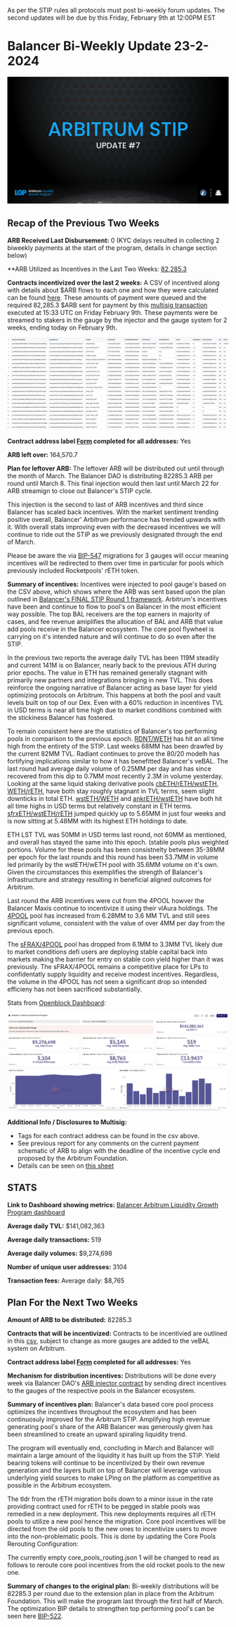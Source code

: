 As per the STIP rules all protocols must post bi-weekly forum updates. The second updates will be due by this Friday, February 9th at 12:00PM EST

# Balancer Bi-Weekly Update 23-2-2024
![arb-forum-update-7.png](arb-forum-update-7.png)
## Recap of the Previous Two Weeks


**ARB Received Last Disbursement:** 0 (KYC delays resulted in collecting 2 biweekly payments at the start of the program, details in change section below)

**ARB Utilized as Incentives in the Last Two Weeks: [82,285.3](https://arbiscan.io/tx/0xb29c09368d7e7a34fc31b5b92382e5c84b3cf8fd2342ef3405911bef2ed74773)

**Contracts incentivized over the last 2 weeks:** A CSV of incentived along with details about $ARB flows to each one and how they were calculated can be found [here](https://github.com/BalancerMaxis/multisig-ops/blob/main/MaxiOps/STIP/dao_grant_2024-01-25_2024-02-08.csv).
These amounts of payment were queued and the required 82,285.3 $ARB sent for payment by this [multisig transaction](https://app.onchainden.com/safes/arb1:0xb6BfF54589f269E248f99D5956f1fDD5b014D50e/transactions/0x8376c9e8346c39b11cd5385638fca2148b7f9822f709f4e57e226f56d642d583) executed at 15:33 UTC on Friday February 9th.
These payments were be streamed to stakers in the gauge by the injector and the gauge system for 2 weeks, ending today on February 9th.

![Arb_STIP_Gauges_8_2.png](Arb_STIP_Gauges_8_2.png)

**Contract address label [Form](https://docs.google.com/forms/d/e/1FAIpQLSd2AYnjAaQjVOLtvemZpsWoN5sTJEJ8dLqdRDExTBQv_SUeug/viewform) completed for all addresses:** Yes

**ARB left over:** 164,570.7

**Plan for leftover ARB:** The leftover ARB will be distributed out until through the month of March. The Balancer DAO is distributing 82285.3 ARB per round until March 8. This final injection would then last until March 22 for ARB streamign to close out Balancer's STIP cycle. 

This injection is the second to last of ARB incentives and third since Balancer has scaled back incentives. With the market sentiment trending positive overall, Balancer' Arbitrum performance has trended upwards with it. With overall stats improving even with the decreased incentives we will continue to ride out the STIP as we previously designated through the end of March.

Please be aware the via [BIP-547](https://forum.balancer.fi/t/bip-547-migrate-reth-gauges-arbitrum/5572/2) migrations for 3 gauges will occur meaning incentives will be redirected to them over time in particular for pools which previously included Rocketpools' rETH token.


**Summary of incentives:** Incentives were injected to pool gauge's based on the CSV above, which shows where the ARB was sent based upon the plan outlined in [Balancer's FINAL STIP Round 1 framework](https://forum.arbitrum.foundation/t/balancer-final-stip-round-1/16689). Arbitrum's incentives have been and continue to flow to pool's on Balancer in the most efficient way possible. The top BAL receivers are the top earners in majority of cases, and fee revenue amiplifies the allocation of BAL and ARB that value add pools receive in the Balancer ecosystem. The core pool flywheel is carrying on it's intended nature and will continue to do so even after the STIP. 

In the previous two reports the average daily TVL has been 119M steadily and current 141M is on Balancer, nearly back to the previous ATH during prior epochs. The value in ETH has remained generally stagnant with primarily new partners and integrations bringing in new TVL. This does reinforce the ongoing narrative of Balancer acting as base layer for yield optimizing protocols on Arbitrum. This happens at both the pool and vault levels built on top of our Dex. Even with a 60% reduction in incentives TVL in USD terms is near all time high due to market conditions combined with the stickiness Balancer has fostered.

To remain consistent here are the statistics of Balancer's top performing pools in comparison to the previous epoch. [RDNT/WETH](https://app.balancer.fi/#/arbitrum/pool/0x32df62dc3aed2cd6224193052ce665dc181658410002000000000000000003bd) has hit an all time high from the entirety of the  STIP. Last weeks 68MM has been drawfed by the current 82MM TVL. Radiant continues to prove the 80/20 modelh has fortifying implications similar to how it has benefitted Balancer's veBAL. The last round had average daily volume of 0.25MM per day and has since recovered from this dip to 0.7MM most recently 2.3M in volume yesterday. Looking at the same liquid staking derivative pools [cbETH/rETH/wstETH](https://app.balancer.fi/#/arbitrum/pool/0x4a2f6ae7f3e5d715689530873ec35593dc28951b000000000000000000000481), [WETH/rETH](https://app.balancer.fi/#/arbitrum/pool/0xade4a71bb62bec25154cfc7e6ff49a513b491e81000000000000000000000497), have both stay roughly stagnant in TVL terms, seem slight downticks in total ETH. [wstETH/WETH](https://app.balancer.fi/#/arbitrum/pool/0x9791d590788598535278552eecd4b211bfc790cb000000000000000000000498) and [ankrETH/wstETH](https://app.balancer.fi/#/arbitrum/pool/0x3fd4954a851ead144c2ff72b1f5a38ea5976bd54000000000000000000000480) have both hit all time highs in USD terms but relatively constant in ETH terms. [sfrxETH/wstETH/rETH](https://app.balancer.fi/#/arbitrum/pool/0x0c8972437a38b389ec83d1e666b69b8a4fcf8bfd00000000000000000000049e) jumped quickly up to 5.65MM in just four weeks and is now sitting at 5.48MM with its highest ETH holdings to date.

ETH LST TVL was 50MM in USD terms last round, not 60MM as mentioned, and overall has stayed the same into this epoch. (stable pools plus weighted portions. Volume for these pools has been consistnelty between 35-38MM per epoch for the last rounds and this round has been 53.7MM in volume led primarily by the wstETH/wETH pool with 35.6MM volume on it's own. Given the circumstances this exemplifies the strength of Balancer's infrastructure and strategy resulting in beneficial aligned outcomes for Arbitrum. 

Last round the ARB incentives were cut from the 4POOL howver the Balancer Maxis continue to incentivize it using their vlAura holdings. The [4POOL](https://app.balancer.fi/#/arbitrum/pool/0x423a1323c871abc9d89eb06855bf5347048fc4a5000000000000000000000496) pool has increased from 6.28MM to 3.6 MM TVL and still sees significant volume, consistent with the value of over 4MM per day from the previous epoch. 

The [sFRAX/4POOL](https://app.balancer.fi/#/arbitrum/pool/0x2ce4457acac29da4736ae6f5cd9f583a6b335c270000000000000000000004dc) pool has dropped from 6.1MM to 3.3MM TVL likely due to market conditions defi users are deploying stable capital back into markets making the barrier for entry on stable coin yield higher than it was previously. The sFRAX/4POOL remains a competitive place for LPs to confidentatly supply liquidity and receive modest incentives. Regardless, the volume in the 4POOL has not seen a significant drop so intended efficieny has not been sacrificed substantially. 

Stats from [Openblock Dashboard](https://www.openblocklabs.com/app/arbitrum/grantees/Balancer):

![ARB_STIP_Stats_2_23.png](ARB_STIP_Stats_2_23.png)

**Additional Info / Disclosures to Multisig:** 


- Tags for each contract address can be found in the csv above.
- See previous report for any comments on the current payment schematic of ARB to align with the deadline of the incentive cycle end proposed by the Arbitrum Foundation.
- Details can be seen on [this sheet](https://docs.google.com/spreadsheets/d/1k4i9ZNpxiRDC_bl4JtZMldV7J0LRQEVHZNqVpj8xG0g/edit#gid=0)

## STATS

**Link to Dashboard showing metrics:** [Balancer Arbitrum Liquidity Growth Program dashboard](https://dune.com/balancer/arbitrum-lgp?End+date_daf146=&End+date_d75e58=2023-12-28+00%3A00%3A00&Start+date_d2264d=&End+date_d85b75=2024-02-08+00%3A00%3A00&End+date_d19c82=2024-02-08+00%3A00%3A00&Start+date_dc9002=2024-01-26+00%3A00%3A00&Start+date_dfbf60=2024-01-26+00%3A00%3A00&Start+date_d524c0=2024-02-09+00%3A00%3A00&End+date_d9e9d1=2024-02-22+00%3A00%3A00)

**Average daily TVL:** $141,082,363

**Average daily transactions:** 519

**Average daily volumes:** $9,274,698

**Number of unique user addresses:** 3104

**Transaction fees:** Average daily: $8,765


## Plan For the Next Two Weeks

**Amount of ARB to be distributed:** 82285.3

**Contracts that will be incentivized:** Contracts to be incentivied are outlined in this [csv](https://github.com/BalancerMaxis/multisig-ops/pull/813/files#diff-4e4862b4eeedd46dd2a70206c43e27a92bcc47f51e274de8572197ec828e9e5b), subject to change as more gauges are added to the veBAL system on Arbitrum.

**Contract address label [Form](https://docs.google.com/forms/d/e/1FAIpQLSd2AYnjAaQjVOLtvemZpsWoN5sTJEJ8dLqdRDExTBQv_SUeug/viewform) completed for all addresses:** Yes

**Mechanism for distribution incentives:** Distributions will be done every week via Balancer DAO's [ARB injector contract](https://arbiscan.io/address/0xF23d8342881eDECcED51EA694AC21C2B68440929#readContract) by sending direct incentives to the gauges of the respective pools in the Balancer ecosystem.

**Summary of incentives plan:** Balancer's data based core pool process optimizes the incentives throughout the ecosystem and has been continuosuly improved for the Arbitrum STIP. Amplifying high revenue generating pool's share of the ARB Balancer was generously given has been streamlined to create an upward spiraling liquidity trend. 

The program will eventually end, concluding in March and Balancer will maintain a large amount of the liquidity it has built up from the STIP. Yield bearing tokens will continue to be incentivized by their own revenue generation and the layers built on top of Balancer will leverage various underlying yield sources to make LPing on the platform as competitive as possible in the Arbitrum ecosystem.

The tldr from the rETH migration boils down to a minor issue in the rate providing contract used for rETH to be pegged in stable pools was remedied in a new deployment. This new deployments requires all rETH pools to utilize a new pool hence the migration. Core pool incentives will be directed from the old pools to the new ones to incentivize users to move into the non-problematic pools. This is done by updating the Core Pools Rerouting Configuration:

The currently empty core_pools_routing.json 1 will be changed to read as follows to reroute core pool incentives from the old rocket pools to the new one.


**Summary of changes to the original plan:** Bi-weekly distributions will be 82285.3 per round due to the extension plan in place from the Arbitrum Foundation. This will make the program last through the first half of March. The optimization BIP details to strengthen top performing pool's can be seen here [BIP-522](https://forum.balancer.fi/t/bip-522-arbitrum-lgp-and-stip-adjustments/5473).